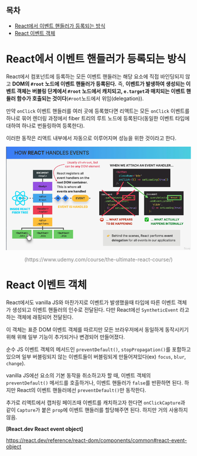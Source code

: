 <h2>목차</h2>

- [React에서 이벤트 핸들러가 등록되는 방식](#react에서-이벤트-핸들러가-등록되는-방식)
- [React 이벤트 객체](#react-이벤트-객체)

# React에서 이벤트 핸들러가 등록되는 방식

React에서 컴포넌트에 등록하는 모든 이벤트 핸들러는 해당 요소에 직접 바인딩되지 않고 **DOM의 `#root` 노드에 이벤트 핸들러가 등록된다.** 즉, **이벤트가 발생하여 생성되는 이벤트 객체는 버블링 단계에서 `#root` 노드에서 캐치되고, `e.target`과 매치되는 이벤트 핸들러 함수가 호출되는 것이다**(`#root`노드에서 위임(delegation)).

만약 `onClick` 이벤트 핸들러를 여러 곳에 등록했다면 리액트는 모든 `onClick` 이벤트를 하나로 묶어 렌더링 과정에서 fiber 트리의 루트 노드에 등록된다(동일한 이벤트 타입에 대하여 하나로 번들링하여 등록한다). 

이러한 동작은 리액트 내부에서 자동으로 이루어지며 성능을 위한 것이라고 한다.

<div style="text-align: center">
  <img src="./img/react event handler.png" width="650px" heigth="550px" style="margin: 0 auto"/>

  <p style="color: gray">(https://www.udemy.com/course/the-ultimate-react-course/)</p>
</div>

# React 이벤트 객체

React에서도 vanilla JS와 마찬가지로 이벤트가 발생했을때 타입에 따른 이벤트 객체가 생성되고 이벤트 핸들러의 인수로 전달된다. 다만 React에선 `SyntheticEvent` 라고 하는 객체에 래핑되어 전달된다.

이 객체는 표준 DOM 이벤트 객체를 따르지만 모든 브라우저에서 동일하게 동작시키기 위해 위해 일부 기능이 추가되거나 변경되어 만들어졌다.
<!-- ? -->
순수 JS 이벤트 객체의 메서드인 `preventDefault()`, `stopPropagation()`를 포함하고 있으며 일부 버블링되지 않는 이벤트들이 버블링되게 만들어져있다(ex) `focus`, `blur`, `change`).

vanilla JS에선 요소의 기본 동작을 취소하고자 할 때, 이벤트 객체의 `preventDefault()` 메서드를 호출하거나, 이벤트 핸들러가 `false`를 반환하면 된다. 하지만 React의 이벤트 핸들러에선 `preventDefault()`만 동작한다.

추가로 리액트에서 캡처링 페이즈때 이벤트를 캐치하고자 한다면 `onClickCapture`과 같이 `Capture`가 붙은 `prop`에 이벤트 핸들러를 할당해주면 된다. 하지만 거의 사용하지 않음.

**[React.dev React event object]**

https://react.dev/reference/react-dom/components/common#react-event-object